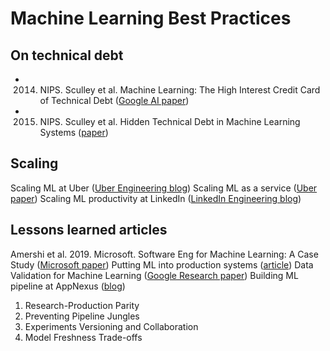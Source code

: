 # Machine Learning Best Practices


## On technical debt
* 2014. NIPS. Sculley et al. Machine Learning: The High Interest Credit Card of Technical Debt ([Google AI paper](https://ai.google/research/pubs/pub43146))
* 2015. NIPS. Sculley et al. Hidden Technical Debt in Machine Learning Systems ([paper](https://papers.nips.cc/paper/5656-hidden-technical-debt-in-machine-learning-systems.pdf))


## Scaling
Scaling ML at Uber ([Uber Engineering blog](https://eng.uber.com/scaling-michelangelo/))
Scaling ML as a service ([Uber paper](http://proceedings.mlr.press/v67/li17a/li17a.pdf))
Scaling ML productivity at LinkedIn ([LinkedIn Engineering blog](https://engineering.linkedin.com/blog/2019/01/scaling-machine-learning-productivity-at-linkedin))

## Lessons learned articles
Amershi et al. 2019. Microsoft. Software Eng for Machine Learning: A Case Study ([Microsoft paper](https://www.microsoft.com/en-us/research/uploads/prod/2019/03/amershi-icse-2019_Software_Engineering_for_Machine_Learning.pdf))
Putting ML into production systems ([article](https://queue.acm.org/detail.cfm?id=3365847))
Data Validation for Machine Learning ([Google Research paper](https://www.sysml.cc/doc/2019/167.pdf))
Building ML pipeline at AppNexus ([blog](https://techblog.appnexus.com/lessons-learned-from-building-scalable-machine-learning-pipelines-822acb3412ad))
1. Research-Production Parity
2. Preventing Pipeline Jungles
3. Experiments Versioning and Collaboration
4. Model Freshness Trade-offs



